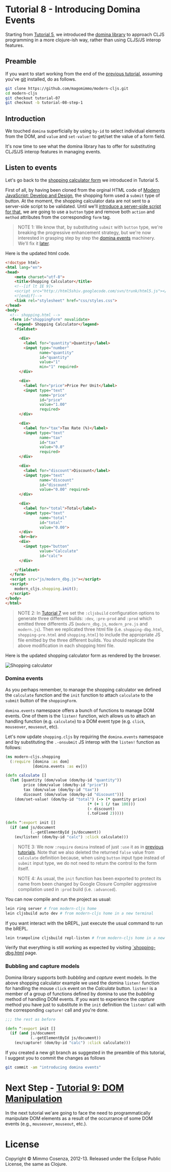 # Tutorial 8 - Introducing Domina Events

Starting from [Tutorial 5][1], we introduced the [domina library][2] to
approach CLJS programming in a more clojure-ish way, rather than
using CLJS/JS interop features.

## Preamble

If you want to start working from the end of the [previous tutorial][5],
assuming you've [git][10] installed, do as follows.

```bash
git clone https://github.com/magomimmo/modern-cljs.git
cd modern-cljs
git checkout tutorial-07
git checkout -b tutorial-08-step-1
```

## Introduction

We touched `domina` superficially by using `by-id` to select individual
elements from the DOM, and `value` and `set-value!` to get/set the value of a
form field.

It's now time to see what the domina library has to offer for substituting
CLJS/JS interop features in managing events.

## Listen to events

Let's go back to the [shopping calculator form][3] we introduced in
Tutorial 5.

First of all, by having been cloned from the orginal HTML code of
[Modern JavaScript: Develop and Design][4], the shopping form used a
`submit` type of button. At the moment, the shopping calculator data
are not sent to a server-side script to be validated. Until we'll
[introduce a server-side script for that][11], we are going to use a
`button` type and remove both `action` and `method` attributes from
the corresponding `form` tag.

> NOTE 1: We know that, by substituting `submit` with `button` type,
> we're breaking the progressive enhancement strategy, but we're now
> interested in grasping step by step the [domina events][2]
> machinery. We'll fix it [later][11].

Here is the updated html code.

```html
<!doctype html>
<html lang="en">
<head>
    <meta charset="utf-8">
    <title>Shopping Calculator</title>
    <!--[if lt IE 9]>
    <script src="http://html5shiv.googlecode.com/svn/trunk/html5.js"></script>
    <![endif]-->
    <link rel="stylesheet" href="css/styles.css">
</head>
<body>
  <!-- shopping.html -->
  <form id="shoppingForm" novalidate>
    <legend> Shopping Calculator</legend>
    <fieldset>

      <div>
        <label for="quantity">Quantity</label>
        <input type="number"
               name="quantity"
               id="quantity"
               value="1"
               min="1" required>
      </div>

      <div>
        <label for="price">Price Per Unit</label>
        <input type="text"
               name="price"
               id="price"
               value="1.00"
               required>
      </div>

      <div>
        <label for="tax">Tax Rate (%)</label>
        <input type="text"
               name="tax"
               id="tax"
               value="0.0"
               required>
      </div>

      <div>
        <label for="discount">Discount</label>
        <input type="text"
               name="discount"
               id="discount"
               value="0.00" required>
      </div>

      <div>
        <label for="total">Total</label>
        <input type="text"
               name="total"
               id="total"
               value="0.00">
      </div>
      <br><br>
      <div>
        <input type="button"
               value="Calculate"
               id="calc">
      </div>

    </fieldset>
  </form>
  <script src="js/modern_dbg.js"></script>
  <script>
    modern_cljs.shopping.init();
  </script>
</body>
</html>
```

> NOTE 2: In [Tutorial 7][5] we set the `:cljsbuild` configuration options
> to generate three different builds: `:dev`, `:pre-prod` and `:prod`
> which emitted three differents JS (`modern_dbg.js`,
> `modern_pre.js` and `modern.js`). Then we replicated three html file
> (i.e. `shopping-dbg.html`, `shopping-pre.html` and `shopping.html`)
> to include the appropriate JS file emitted by the three different
> builds.  You should replicate the above modification in each
> shopping html file.

Here is the updated shopping calculator form as rendered by the browser.

![Shopping calculator][6]

### Domina events

As you perhaps remember, to manage the shopping calculator we defined
the `calculate` function and the `init` function to attach `calculate`
to the `submit` button of the `shoppingForm`.

`domina.events` namespace offers a bunch of functions to manage DOM
events. One of them is the `listen!` function, wich allows us to
attach an handling function (e.g. `calculate`) to a DOM event type
(e.g. `click`, `mouseover`, `mouseout`, etc).

Let's now update `shopping.cljs` by requiring the `domina.events`
namespace and by substituting the `.-onsubmit` JS interop with the
`listen!` function as follows:

```clojure
(ns modern-cljs.shopping
  (:require [domina :as dom]
            [domina.events :as ev]))

(defn calculate []
  (let [quantity (dom/value (dom/by-id "quantity"))
        price (dom/value (dom/by-id "price"))
        tax (dom/value (dom/by-id "tax"))
        discount (dom/value (dom/by-id "discount"))]
    (dom/set-value! (dom/by-id "total") (-> (* quantity price)
                                    (* (+ 1 (/ tax 100)))
                                    (- discount)
                                    (.toFixed 2)))))

(defn ^:export init []
  (if (and js/document
           (.-getElementById js/document))
    (ev/listen! (dom/by-id "calc") :click calculate)))
```

> NOTE 3: We now `:require` `domina` instead of just `:use` it as in
> [previous tutorials][7]. Note that we also deleted the returned
> `false` value from `calculate` definition because, when using
> `button` input type instead of `submit` input type, we do not need to
> return the control to the form itself.

> NOTE 4: As usual, the `init` function has been exported to protect its
> name from been changed by Google Closure Compiler aggressive compilation
> used in `:prod` build (i.e. `:advanced`).

You can now compile and run the project as usual:

```bash
lein ring server # from modern-cljs home
lein cljsbuild auto dev # from modern-cljs home in a new terminal
```

If you want interact with the bREPL, just execute the usual command to
run the bREPL.

```bash
lein trampoline cljsbuild repl-listen # from modern-cljs home in a new terminal
```

Verify that everything is still working as expected by visiting
[`shopping-dbg.html][8] page.

### Bubbling and capture models

Domina library supports both *bubbling* and *capture* event models. In
the above shopping calculator example we used the domina `listen!`
function for handling the mouse `click` event on the *Calculate*
button. `listen!` is a member of a group of functions defined by domina
to use the *bubbling* method of handling DOM events. If you want to
experience the *capture* method you have just to substitute in the
`init` definition the `listen!` call with the corresponding `capture!`
call and you're done.

```clojure
;;; the rest as before

(defn ^:export init []
  (if (and js/document
           (.-getElementById js/document))
    (ev/capture! (dom/by-id "calc") :click calculate)))
```

If you created a new git branch as suggested in the preamble of this
tutorial, I suggest you to commit the changes as follows

```bash
git commit -am "introducing domina events"
```

# Next Step - [Tutorial 9: DOM Manipulation][9]

In the next tutorial we'are going to face the need to programmatically
manipulate DOM elements as a result of the occurrance of some DOM
events (e.g., `mouseover`, `mouseout`, etc.).

# License

Copyright © Mimmo Cosenza, 2012-13. Released under the Eclipse Public
License, the same as Clojure.

[1]: https://github.com/magomimmo/modern-cljs/blob/master/doc/tutorial-05.md
[2]: https://github.com/levand/domina
[3]: https://github.com/magomimmo/modern-cljs/blob/master/doc/tutorial-05.md#shopping-calculator-sample
[4]: http://www.larryullman.com/books/modern-javascript-develop-and-design/
[5]: https://github.com/magomimmo/modern-cljs/blob/master/doc/tutorial-07.md
[6]: https://raw.github.com/magomimmo/modern-cljs/master/doc/images/shopping-reviewed.png
[7]: https://github.com/magomimmo/modern-cljs/blob/master/doc/tutorial-05.md#modify-validate-form
[8]: http://localhost:3000/shopping-dbg.html
[9]: https://github.com/magomimmo/modern-cljs/blob/master/doc/tutorial-09.md
[10]: https://help.github.com/articles/set-up-git
[11]: https://github.com/magomimmo/modern-cljs/blob/master/doc/tutorial-17.md
